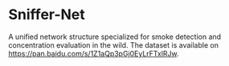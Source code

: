 # Sniffer-Net
A unified network structure  specialized for smoke detection and concentration evaluation in the wild.
The dataset is available on https://pan.baidu.com/s/1Z1aQp3pGj0EyLrFTxlRJw.
